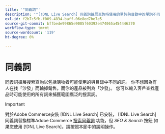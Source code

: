 ```yaml
---
title: '"同義詞"'
description: '"[!DNL Live Search] 同義詞擴展查詢時使用的單詞與目錄中的單詞不同。」'
exl-id: f2b7c5fb-f009-4834-baff-06e8ed7be7e5
source-git-commit: bffbede99865e9085f60392e474065a454446370
workflow-type: tm+mt
source-wordcount: '119'
ht-degree: 0%

---
```


# 同義詞

同義詞擴展搜索查詢以包括購物者可能使用的與目錄中不同的詞。 你不想因為有人在找「沙發」而輸掉銷售，而你的產品被列為「沙發」。 您可以輸入客戶查找產品時可能使用的所有詞來捕獲範圍廣泛的搜索詞。

>[!IMPORTANT]
>
>對於Adobe Commerce安裝 [!DNL Live Search] 已安裝， [!DNL Live Search] 同義詞替換標準Adobe Commerce [搜索同義詞](https://docs.magento.com/user-guide/marketing/search-synonyms.html) 功能，但 *SEO &amp; Search* 按鈕 如果您使用 [!DNL Live Search]，請按照本節中的說明操作。
